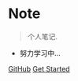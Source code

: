 # **Note**

> 个人笔记.

* 努力学习中...

[GitHub](https://github.com/justz1)
[Get Started](zh-cn/project_deployment/NOTE.md)

